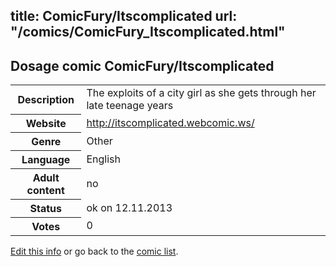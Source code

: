 title: ComicFury/Itscomplicated
url: "/comics/ComicFury_Itscomplicated.html"
---
Dosage comic ComicFury/Itscomplicated
-----------------------------------------

<p id="msg"></p>
<script type="text/javascript">
if (window.location.search === '?edit_info_mail=sent_ok') {
  var elem = document.getElementById("msg");
  elem.innerHTML = 'Edited information sucessfully sent for review, which is usually done daily. Thanks!';
  elem.className = 'ok';
}
</script>
<table class="comicinfo">
<tr>
<th>Description</th><td>The exploits of a city girl as she gets through her late teenage years</td>
</tr>
<tr>
<th>Website</th><td><a href="http://itscomplicated.webcomic.ws/">http://itscomplicated.webcomic.ws/</a></td>
</tr>
<tr>
<th>Genre</th><td>Other</td>
</tr>
<tr>
<th>Language</th><td>English</td>
</tr>
<tr>
<th>Adult content</th><td>no</td>
</tr>
<tr>
<th>Status</th><td>ok on 12.11.2013</td>
</tr>
<tr>
<th>Votes</th><td>0</td>
</tr>
</table>

[Edit this info](ComicFury_Itscomplicated_edit.html) or go back to the [comic list](../comic-index.html).
